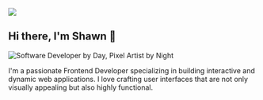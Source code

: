![](https://preview.redd.it/1d11s820dgm91.gif?width=675&format=mp4&s=08fd1dffb13ac194498fea85448d4604ec953ab4)
## Hi there, I'm Shawn 👋
![Software Developer by Day, Pixel Artist by Night](https://preview.redd.it/wmfjn8i7khm91.gif)

I'm a passionate Frontend Developer specializing in building interactive and dynamic web applications. I love crafting user interfaces that are not only visually appealing but also highly functional.
<!--
**feshawnz/feshawnz** is a ✨ _special_ ✨ repository because its `README.md` (this file) appears on your GitHub profile.

Here are some ideas to get you started:

- 🔭 I’m currently working on ...
- 🌱 I’m currently learning ...
- 👯 I’m looking to collaborate on ...
- 🤔 I’m looking for help with ...
- 💬 Ask me about ...
- 📫 How to reach me: ...
- 😄 Pronouns: ...
- ⚡ Fun fact: ...
-->
